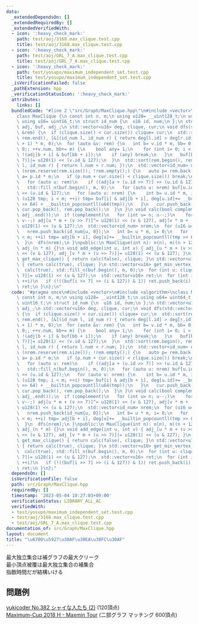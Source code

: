 ```yaml
---
data:
  _extendedDependsOn: []
  _extendedRequiredBy: []
  _extendedVerifiedWith:
  - icon: ':heavy_check_mark:'
    path: test/aoj/3168.max_clique.test.cpp
    title: test/aoj/3168.max_clique.test.cpp
  - icon: ':heavy_check_mark:'
    path: test/aoj/GRL_7_A.max_clique.test.cpp
    title: test/aoj/GRL_7_A.max_clique.test.cpp
  - icon: ':heavy_check_mark:'
    path: test/yosupo/maximum_independent_set.test.cpp
    title: test/yosupo/maximum_independent_set.test.cpp
  _isVerificationFailed: false
  _pathExtension: hpp
  _verificationStatusIcon: ':heavy_check_mark:'
  attributes:
    links: []
  bundledCode: "#line 2 \"src/Graph/MaxClique.hpp\"\n#include <vector>\n#include <algorithm>\n\
    class MaxClique {\n const int n, m;\n using u128= __uint128_t;\n using u64= uint64_t;\n\
    \ using u16= uint16_t;\n struct id_num {\n  u16 id, num;\n };\n std::vector<u128>\
    \ adj, buf, adj_;\n std::vector<u16> deg, clique, cur;\n void dfs(std::vector<id_num>\
    \ &rem) {\n  if (clique.size() < cur.size()) clique= cur;\n  std::sort(rem.begin(),\
    \ rem.end(), [&](id_num l, id_num r) { return deg[l.id] > deg[r.id]; });\n  buf.assign((n\
    \ + 1) * m, 0);\n  for (auto &v: rem) {\n   int b= v.id * m, bb= 0;\n   for (v.num=\
    \ 0;; ++v.num, bb+= m) {\n    bool any= 1;\n    for (int i= 0; i < m; ++i) any&=\
    \ !(adj[b + i] & buf[bb + i]);\n    if (any) break;\n   }\n   buf[bb + (v.id >>\
    \ 7)]|= u128(1) << (v.id & 127);\n  }\n  std::sort(rem.begin(), rem.end(), [&](id_num\
    \ l, id_num r) { return l.num < r.num; });\n  std::vector<id_num> nrem;\n  for\
    \ (nrem.reserve(rem.size()); !rem.empty();) {\n   auto p= rem.back();\n   int\
    \ a= p.id * m;\n   if (p.num + cur.size() < clique.size()) break;\n   nrem.clear();\n\
    \   for (auto u: rem)\n    if ((adj[a + (u.id >> 7)] >> (u.id & 127)) & 1) nrem.emplace_back(u);\n\
    \   std::fill_n(buf.begin(), m, 0);\n   for (auto u: nrem) buf[u.id >> 7]|= u128(1)\
    \ << (u.id & 127);\n   for (auto u: nrem) {\n    int b= u.id * m, i= 0;\n    for\
    \ (u128 tmp; i < m; ++i) tmp= buf[i] & adj[b + i], deg[u.id]+= __builtin_popcountll(tmp\
    \ >> 64) + __builtin_popcountll(u64(tmp));\n   }\n   cur.push_back(p.id), dfs(nrem),\
    \ cur.pop_back(), rem.pop_back();\n  }\n }\n void calc(bool complement) {\n  adj.assign(adj_.begin(),\
    \ adj_.end());\n  if (complement)\n   for (int u= n; u--;)\n    for (int v= u;\
    \ v--;) adj[u * m + (v >> 7)]^= u128(1) << (v & 127), adj[v * m + (u >> 7)]^=\
    \ u128(1) << (u & 127);\n  std::vector<id_num> nrem;\n  for (u16 u= n; u--;) {\n\
    \   nrem.push_back(id_num{u, 0});\n   int b= u * m, i= 0;\n   for (u128 tmp; i\
    \ < m; ++i) tmp= adj[b + i], deg[u]+= __builtin_popcountll(tmp >> 64) + __builtin_popcountll(u64(tmp));\n\
    \  }\n  dfs(nrem);\n }\npublic:\n MaxClique(int n): n(n), m((n + 127) >> 7), deg(n),\
    \ adj_(n * m) {}\n void add_edge(int u, int v) { adj_[u * m + (v >> 7)]|= u128(1)\
    \ << (v & 127), adj_[v * m + (u >> 7)]|= u128(1) << (u & 127); }\n std::vector<u16>\
    \ get_max_clique() { return calc(false), clique; }\n std::vector<u16> get_max_independent_set()\
    \ { return calc(true), clique; }\n std::vector<u16> get_min_vertex_cover() {\n\
    \  calc(true), std::fill_n(buf.begin(), m, 0);\n  for (int u: clique) buf[u >>\
    \ 7]|= u128(1) << (u & 127);\n  std::vector<u16> ret;\n  for (int i= 0; i < n;\
    \ ++i)\n   if (!((buf[i >> 7] >> (i & 127)) & 1)) ret.push_back(i);\n  return\
    \ ret;\n }\n};\n"
  code: "#pragma once\n#include <vector>\n#include <algorithm>\nclass MaxClique {\n\
    \ const int n, m;\n using u128= __uint128_t;\n using u64= uint64_t;\n using u16=\
    \ uint16_t;\n struct id_num {\n  u16 id, num;\n };\n std::vector<u128> adj, buf,\
    \ adj_;\n std::vector<u16> deg, clique, cur;\n void dfs(std::vector<id_num> &rem)\
    \ {\n  if (clique.size() < cur.size()) clique= cur;\n  std::sort(rem.begin(),\
    \ rem.end(), [&](id_num l, id_num r) { return deg[l.id] > deg[r.id]; });\n  buf.assign((n\
    \ + 1) * m, 0);\n  for (auto &v: rem) {\n   int b= v.id * m, bb= 0;\n   for (v.num=\
    \ 0;; ++v.num, bb+= m) {\n    bool any= 1;\n    for (int i= 0; i < m; ++i) any&=\
    \ !(adj[b + i] & buf[bb + i]);\n    if (any) break;\n   }\n   buf[bb + (v.id >>\
    \ 7)]|= u128(1) << (v.id & 127);\n  }\n  std::sort(rem.begin(), rem.end(), [&](id_num\
    \ l, id_num r) { return l.num < r.num; });\n  std::vector<id_num> nrem;\n  for\
    \ (nrem.reserve(rem.size()); !rem.empty();) {\n   auto p= rem.back();\n   int\
    \ a= p.id * m;\n   if (p.num + cur.size() < clique.size()) break;\n   nrem.clear();\n\
    \   for (auto u: rem)\n    if ((adj[a + (u.id >> 7)] >> (u.id & 127)) & 1) nrem.emplace_back(u);\n\
    \   std::fill_n(buf.begin(), m, 0);\n   for (auto u: nrem) buf[u.id >> 7]|= u128(1)\
    \ << (u.id & 127);\n   for (auto u: nrem) {\n    int b= u.id * m, i= 0;\n    for\
    \ (u128 tmp; i < m; ++i) tmp= buf[i] & adj[b + i], deg[u.id]+= __builtin_popcountll(tmp\
    \ >> 64) + __builtin_popcountll(u64(tmp));\n   }\n   cur.push_back(p.id), dfs(nrem),\
    \ cur.pop_back(), rem.pop_back();\n  }\n }\n void calc(bool complement) {\n  adj.assign(adj_.begin(),\
    \ adj_.end());\n  if (complement)\n   for (int u= n; u--;)\n    for (int v= u;\
    \ v--;) adj[u * m + (v >> 7)]^= u128(1) << (v & 127), adj[v * m + (u >> 7)]^=\
    \ u128(1) << (u & 127);\n  std::vector<id_num> nrem;\n  for (u16 u= n; u--;) {\n\
    \   nrem.push_back(id_num{u, 0});\n   int b= u * m, i= 0;\n   for (u128 tmp; i\
    \ < m; ++i) tmp= adj[b + i], deg[u]+= __builtin_popcountll(tmp >> 64) + __builtin_popcountll(u64(tmp));\n\
    \  }\n  dfs(nrem);\n }\npublic:\n MaxClique(int n): n(n), m((n + 127) >> 7), deg(n),\
    \ adj_(n * m) {}\n void add_edge(int u, int v) { adj_[u * m + (v >> 7)]|= u128(1)\
    \ << (v & 127), adj_[v * m + (u >> 7)]|= u128(1) << (u & 127); }\n std::vector<u16>\
    \ get_max_clique() { return calc(false), clique; }\n std::vector<u16> get_max_independent_set()\
    \ { return calc(true), clique; }\n std::vector<u16> get_min_vertex_cover() {\n\
    \  calc(true), std::fill_n(buf.begin(), m, 0);\n  for (int u: clique) buf[u >>\
    \ 7]|= u128(1) << (u & 127);\n  std::vector<u16> ret;\n  for (int i= 0; i < n;\
    \ ++i)\n   if (!((buf[i >> 7] >> (i & 127)) & 1)) ret.push_back(i);\n  return\
    \ ret;\n }\n};"
  dependsOn: []
  isVerificationFile: false
  path: src/Graph/MaxClique.hpp
  requiredBy: []
  timestamp: '2023-05-04 18:27:03+09:00'
  verificationStatus: LIBRARY_ALL_AC
  verifiedWith:
  - test/yosupo/maximum_independent_set.test.cpp
  - test/aoj/3168.max_clique.test.cpp
  - test/aoj/GRL_7_A.max_clique.test.cpp
documentation_of: src/Graph/MaxClique.hpp
layout: document
title: "\u6700\u5927\u30AF\u30EA\u30FC\u30AF"
---
```

最大独立集合は補グラフの最大クリーク \
最小頂点被覆は最大独立集合の補集合 \
指数時間だが結構いける
## 問題例
[yukicoder No.382 シャイな人たち (2)](https://yukicoder.me/problems/no/382) (120頂点) \
[Maximum-Cup 2018 H - Maxmin Tour](https://atcoder.jp/contests/maximum-cup-2018/tasks/maximum_cup_2018_h) (二部グラフ マッチング 600頂点)
